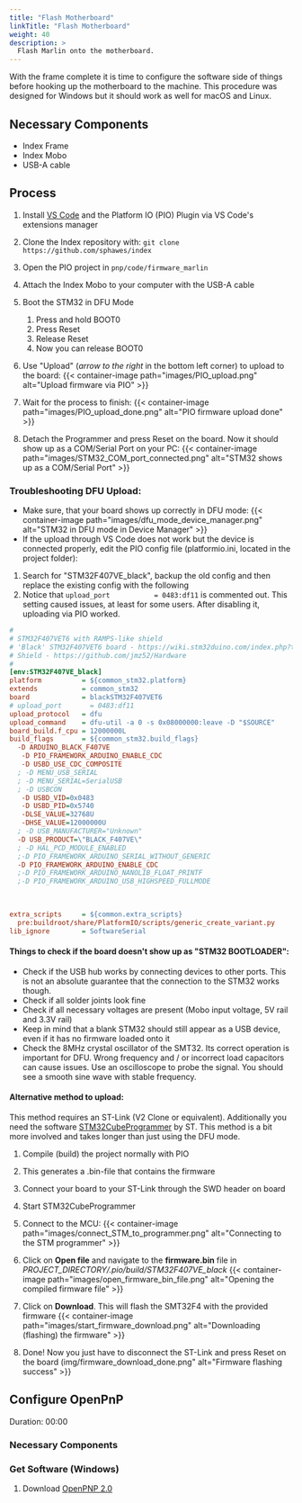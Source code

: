 ```yaml
---
title: "Flash Motherboard"
linkTitle: "Flash Motherboard"
weight: 40
description: >
  Flash Marlin onto the motherboard.
---
```


With the frame complete it is time to configure the software side of things before hooking up the motherboard to the machine. This procedure was designed for Windows but it should work as well for macOS and Linux.

## Necessary Components

* Index Frame
* Index Mobo
* USB-A cable

## Process

1. Install [VS Code](https://code.visualstudio.com/download) and the Platform IO (PIO) Plugin via VS Code's extensions manager
2. Clone the Index repository with: `git clone https://github.com/sphawes/index`
3. Open the PIO project in `pnp/code/firmware_marlin`
4. Attach the Index Mobo to your computer with the USB-A cable
5. Boot the STM32 in DFU Mode
    1. Press and hold BOOT0
    2. Press Reset
    3. Release Reset
    4. Now you can release BOOT0

6. Use "Upload" (*arrow to the right* in the bottom left corner) to upload to the board:
{{< container-image path="images/PIO_upload.png" alt="Upload firmware via PIO" >}}

7. Wait for the process to finish:
{{< container-image path="images/PIO_upload_done.png" alt="PIO firmware upload done" >}}

8. Detach the Programmer and press Reset on the board. Now it should show up as a COM/Serial Port on your PC:
{{< container-image path="images/STM32_COM_port_connected.png" alt="STM32 shows up as a COM/Serial Port" >}}

### **Troubleshooting DFU Upload:**

* Make sure, that your board shows up correctly in DFU mode: 
{{< container-image path="images/dfu_mode_device_manager.png" alt="STM32 in DFU mode in Device Manager" >}}
* If the upload through VS Code does not work but the device is connected properly, edit the PIO config file (platformio.ini, located in the project folder):

1. Search for "STM32F407VE_black", backup the old config and then replace the existing config with the following
2. Notice that ```upload_port           = 0483:df11``` is commented out. This setting caused issues, at least for some users. After disabling it, uploading via PIO worked.

``` ini
#
# STM32F407VET6 with RAMPS-like shield
# 'Black' STM32F407VET6 board - https://wiki.stm32duino.com/index.php?title=STM32F407
# Shield - https://github.com/jmz52/Hardware
#
[env:STM32F407VE_black]
platform          = ${common_stm32.platform}
extends           = common_stm32
board             = blackSTM32F407VET6
# upload_port       = 0483:df11
upload_protocol   = dfu
upload_command    = dfu-util -a 0 -s 0x08000000:leave -D "$SOURCE"
board_build.f_cpu = 12000000L
build_flags       = ${common_stm32.build_flags}
  -D ARDUINO_BLACK_F407VE
   -D PIO_FRAMEWORK_ARDUINO_ENABLE_CDC
   -D USBD_USE_CDC_COMPOSITE
  ; -D MENU_USB_SERIAL 
  ; -D MENU_SERIAL=SerialUSB
  ; -D USBCON 
   -D USBD_VID=0x0483
   -D USBD_PID=0x5740
   -DLSE_VALUE=32768U
   -DHSE_VALUE=12000000U
  ; -D USB_MANUFACTURER="Unknown"
  -D USB_PRODUCT=\"BLACK_F407VE\"
  ; -D HAL_PCD_MODULE_ENABLED
  ;-D PIO_FRAMEWORK_ARDUINO_SERIAL_WITHOUT_GENERIC
  -D PIO_FRAMEWORK_ARDUINO_ENABLE_CDC
  ;-D PIO_FRAMEWORK_ARDUINO_NANOLIB_FLOAT_PRINTF
  ;-D PIO_FRAMEWORK_ARDUINO_USB_HIGHSPEED_FULLMODE
   
  

extra_scripts     = ${common.extra_scripts}
  pre:buildroot/share/PlatformIO/scripts/generic_create_variant.py
lib_ignore        = SoftwareSerial
```

#### **Things to check if the board doesn't show up as "STM32 BOOTLOADER":**

* Check if the USB hub works by connecting devices to other ports. This is not an absolute guarantee that the connection to the STM32 works though.
* Check if all solder joints look fine
* Check if all necessary voltages are present (Mobo input voltage, 5V rail and 3.3V rail)
* Keep in mind that a blank STM32 should still appear as a USB device, even if it has no firmware loaded onto it
* Check the 8MHz crystal oscillator of the SMT32. Its correct operation is important for DFU. Wrong frequency and / or incorrect load capacitors can cause issues. Use an oscilloscope to probe the signal. You should see a smooth sine wave with stable frequency.

#### **Alternative method to upload:**

This method requires an ST-Link (V2 Clone or equivalent). Additionally you need the software  [STM32CubeProgrammer](https://www.st.com/en/development-tools/stm32cubeprog.html) by ST. This method is a bit more involved and takes longer than just using the DFU mode. 

1. Compile (build) the project normally with PIO
2. This generates a .bin-file that contains the firmware
3. Connect your board to your ST-Link through the SWD header on board
4. Start STM32CubeProgrammer
5. Connect to the MCU:
{{< container-image path="images/connect_STM_to_programmer.png" alt="Connecting to the STM programmer" >}}

6. Click on **Open file** and navigate to the **firmware.bin** file in *PROJECT_DIRECTORY/.pio/build/STM32F407VE_black*
{{< container-image path="images/open_firmware_bin_file.png" alt="Opening the compiled firmware file" >}}

7. Click on **Download**. This will flash the SMT32F4 with the provided firmware
{{< container-image path="images/start_firmware_download.png" alt="Downloading (flashing) the firmware" >}}

8. Done! Now you just have to disconnect the ST-Link and press Reset on the board (img/firmware_download_done.png" alt="Firmware flashing success" >}}


## Configure OpenPnP



Duration: 00:00

### **Necessary Components**

### **Get Software (Windows)**

1. Download [OpenPNP 2.0](https://openpnp.org/downloads/)